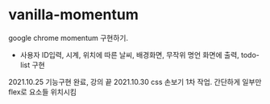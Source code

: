 # vanilla-momentum
google chrome momentum 구현하기.
- 사용자 ID입력, 시계, 위치에 따른 날씨, 배경화면, 무작위 명언 화면에 출력, todo-list 구현

2021.10.25 기능구현 완료, 강의 끝
2021.10.30 css 손보기 1차 작업. 간단하게 일부만 flex로 요소들 위치시킴 
